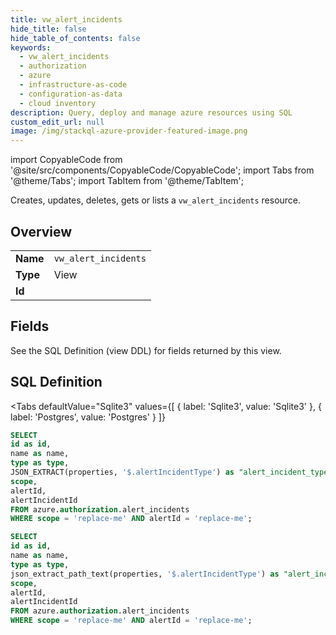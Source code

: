 ```yaml
--- 
title: vw_alert_incidents
hide_title: false
hide_table_of_contents: false
keywords:
  - vw_alert_incidents
  - authorization
  - azure
  - infrastructure-as-code
  - configuration-as-data
  - cloud inventory
description: Query, deploy and manage azure resources using SQL
custom_edit_url: null
image: /img/stackql-azure-provider-featured-image.png
---
```


import CopyableCode from '@site/src/components/CopyableCode/CopyableCode';
import Tabs from '@theme/Tabs';
import TabItem from '@theme/TabItem';

Creates, updates, deletes, gets or lists a <code>vw_alert_incidents</code> resource.

## Overview
<table><tbody>
<tr><td><b>Name</b></td><td><code>vw_alert_incidents</code></td></tr>
<tr><td><b>Type</b></td><td>View</td></tr>
<tr><td><b>Id</b></td><td><CopyableCode code="azure.authorization.vw_alert_incidents" /></td></tr>
</tbody></table>

## Fields

See the SQL Definition (view DDL) for fields returned by this view.

## SQL Definition

<Tabs
defaultValue="Sqlite3"
values={[
{ label: 'Sqlite3', value: 'Sqlite3' },
{ label: 'Postgres', value: 'Postgres' }
]}
>
<TabItem value="Sqlite3">

```sql
SELECT
id as id,
name as name,
type as type,
JSON_EXTRACT(properties, '$.alertIncidentType') as "alert_incident_type",
scope,
alertId,
alertIncidentId
FROM azure.authorization.alert_incidents
WHERE scope = 'replace-me' AND alertId = 'replace-me';
```

</TabItem>
<TabItem value="Postgres">

```sql
SELECT
id as id,
name as name,
type as type,
json_extract_path_text(properties, '$.alertIncidentType') as "alert_incident_type",
scope,
alertId,
alertIncidentId
FROM azure.authorization.alert_incidents
WHERE scope = 'replace-me' AND alertId = 'replace-me';
```

</TabItem>
</Tabs>
